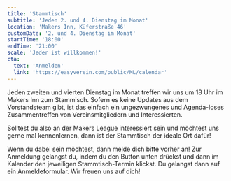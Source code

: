 ```yaml
---
title: 'Stammtisch'
subtitle: 'Jeden 2. und 4. Dienstag im Monat'
location: 'Makers Inn, Küferstraße 46'
customDate: '2. und 4. Dienstag im Monat'
startTime: '18:00'
endTime: '21:00'
scale: 'Jeder ist willkommen!'
cta:
  text: 'Anmelden'
  link: 'https://easyverein.com/public/ML/calendar'
---
```


Jeden zweiten und vierten Dienstag im Monat treffen wir uns um 18 Uhr im Makers Inn zum Stammisch. Sofern es keine Updates aus dem Vorstandsteam gibt, ist das einfach ein ungezwungenes und Agenda-loses Zusammentreffen von Vereinsmitgliedern und Interessierten.

Solltest du also an der Makers League interessiert sein und möchtest uns gerne mal kennenlernen, dann ist der Stammtisch der ideale Ort dafür!

Wenn du dabei sein möchtest, dann melde dich bitte vorher an! Zur Anmeldung gelangst du, indem du den Button unten drückst und dann im Kalender den jeweiligen Stammtisch-Termin klickst. Du gelangst dann auf ein Anmeldeformular.
Wir freuen uns auf dich!
